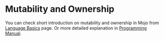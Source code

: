 # Mutability and Ownership

You can check short introduction on mutability and ownership in Mojo from [Language Basics](https://docs.modular.com/mojo/manual/basics/#argument-mutability-and-ownership) page. Or more detailed explanation in [Programming Manual](https://docs.modular.com/mojo/programming-manual.html#argument-passing-control-and-memory-ownership).
